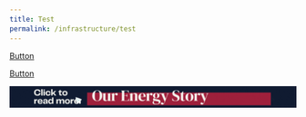 ```yaml
---
title: Test
permalink: /infrastructure/test
---
```



[Button](/infrastructure/case-studies/resources#WMAnchor)

<a href="/infrastructure/case-studies/resources#WMAnchor" target="_blank">Button</a> 



<a href="/infrastructure/case-studies/resources#WM12" target="_blank"><img src="/images/infrastructure/constraints-and-challenges/image015.gif" ></a>